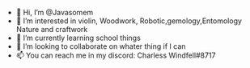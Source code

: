 - 👋 Hi, I’m @Javasomem
- 👀 I’m interested in violin, Woodwork, Robotic,gemology,Entomology Nature and craftwork
- 🌱 I’m currently learning school things
- 💞️ I’m looking to collaborate on whater thing if I can
- 📫 You can reach me in my discord: Charless Windfell#8717

<!---
Javasomem/Aharon is a ✨ special ✨ repository because its `README.md` (this file) appears on your GitHub profile.
You can click the Preview link to take a look at your changes.
--->
